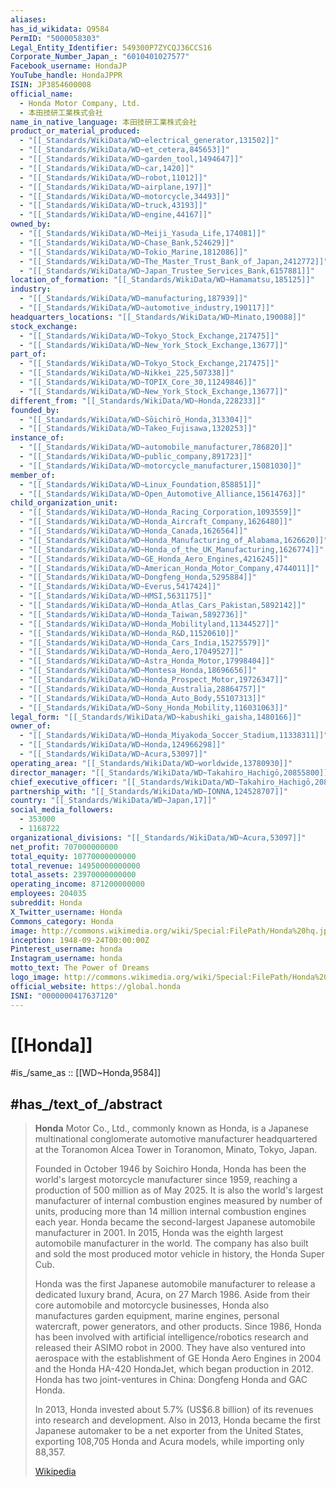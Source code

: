 ```yaml
---
aliases:
has_id_wikidata: Q9584
PermID: "5000058303"
Legal_Entity_Identifier: 549300P7ZYCQJ36CCS16
Corporate_Number_Japan_: "6010401027577"
Facebook_username: HondaJP
YouTube_handle: HondaJPPR
ISIN: JP3854600008
official_name:
  - Honda Motor Company, Ltd.
  - 本田技研工業株式会社
name_in_native_language: 本田技研工業株式会社
product_or_material_produced:
  - "[[_Standards/WikiData/WD~electrical_generator,131502]]"
  - "[[_Standards/WikiData/WD~et_cetera,845653]]"
  - "[[_Standards/WikiData/WD~garden_tool,1494647]]"
  - "[[_Standards/WikiData/WD~car,1420]]"
  - "[[_Standards/WikiData/WD~robot,11012]]"
  - "[[_Standards/WikiData/WD~airplane,197]]"
  - "[[_Standards/WikiData/WD~motorcycle,34493]]"
  - "[[_Standards/WikiData/WD~truck,43193]]"
  - "[[_Standards/WikiData/WD~engine,44167]]"
owned_by:
  - "[[_Standards/WikiData/WD~Meiji_Yasuda_Life,174081]]"
  - "[[_Standards/WikiData/WD~Chase_Bank,524629]]"
  - "[[_Standards/WikiData/WD~Tokio_Marine,1812086]]"
  - "[[_Standards/WikiData/WD~The_Master_Trust_Bank_of_Japan,2412772]]"
  - "[[_Standards/WikiData/WD~Japan_Trustee_Services_Bank,6157881]]"
location_of_formation: "[[_Standards/WikiData/WD~Hamamatsu,185125]]"
industry:
  - "[[_Standards/WikiData/WD~manufacturing,187939]]"
  - "[[_Standards/WikiData/WD~automotive_industry,190117]]"
headquarters_locations: "[[_Standards/WikiData/WD~Minato,190088]]"
stock_exchange:
  - "[[_Standards/WikiData/WD~Tokyo_Stock_Exchange,217475]]"
  - "[[_Standards/WikiData/WD~New_York_Stock_Exchange,13677]]"
part_of:
  - "[[_Standards/WikiData/WD~Tokyo_Stock_Exchange,217475]]"
  - "[[_Standards/WikiData/WD~Nikkei_225,507338]]"
  - "[[_Standards/WikiData/WD~TOPIX_Core_30,11249846]]"
  - "[[_Standards/WikiData/WD~New_York_Stock_Exchange,13677]]"
different_from: "[[_Standards/WikiData/WD~Honda,228233]]"
founded_by:
  - "[[_Standards/WikiData/WD~Sōichirō_Honda,313304]]"
  - "[[_Standards/WikiData/WD~Takeo_Fujisawa,1320253]]"
instance_of:
  - "[[_Standards/WikiData/WD~automobile_manufacturer,786820]]"
  - "[[_Standards/WikiData/WD~public_company,891723]]"
  - "[[_Standards/WikiData/WD~motorcycle_manufacturer,15081030]]"
member_of:
  - "[[_Standards/WikiData/WD~Linux_Foundation,858851]]"
  - "[[_Standards/WikiData/WD~Open_Automotive_Alliance,15614763]]"
child_organization_unit:
  - "[[_Standards/WikiData/WD~Honda_Racing_Corporation,1093559]]"
  - "[[_Standards/WikiData/WD~Honda_Aircraft_Company,1626480]]"
  - "[[_Standards/WikiData/WD~Honda_Canada,1626564]]"
  - "[[_Standards/WikiData/WD~Honda_Manufacturing_of_Alabama,1626620]]"
  - "[[_Standards/WikiData/WD~Honda_of_the_UK_Manufacturing,1626774]]"
  - "[[_Standards/WikiData/WD~GE_Honda_Aero_Engines,4216245]]"
  - "[[_Standards/WikiData/WD~American_Honda_Motor_Company,4744011]]"
  - "[[_Standards/WikiData/WD~Dongfeng_Honda,5295884]]"
  - "[[_Standards/WikiData/WD~Everus,5417424]]"
  - "[[_Standards/WikiData/WD~HMSI,5631175]]"
  - "[[_Standards/WikiData/WD~Honda_Atlas_Cars_Pakistan,5892142]]"
  - "[[_Standards/WikiData/WD~Honda_Taiwan,5892736]]"
  - "[[_Standards/WikiData/WD~Honda_Mobilityland,11344527]]"
  - "[[_Standards/WikiData/WD~Honda_R&D,11520610]]"
  - "[[_Standards/WikiData/WD~Honda_Cars_India,15275579]]"
  - "[[_Standards/WikiData/WD~Honda_Aero,17049527]]"
  - "[[_Standards/WikiData/WD~Astra_Honda_Motor,17998404]]"
  - "[[_Standards/WikiData/WD~Montesa_Honda,18696656]]"
  - "[[_Standards/WikiData/WD~Honda_Prospect_Motor,19726347]]"
  - "[[_Standards/WikiData/WD~Honda_Australia,28864757]]"
  - "[[_Standards/WikiData/WD~Honda_Auto_Body,55107313]]"
  - "[[_Standards/WikiData/WD~Sony_Honda_Mobility,116031063]]"
legal_form: "[[_Standards/WikiData/WD~kabushiki_gaisha,1480166]]"
owner_of:
  - "[[_Standards/WikiData/WD~Honda_Miyakoda_Soccer_Stadium,11338311]]"
  - "[[_Standards/WikiData/WD~Honda,124966298]]"
  - "[[_Standards/WikiData/WD~Acura,53097]]"
operating_area: "[[_Standards/WikiData/WD~worldwide,13780930]]"
director_manager: "[[_Standards/WikiData/WD~Takahiro_Hachigō,20855800]]"
chief_executive_officer: "[[_Standards/WikiData/WD~Takahiro_Hachigō,20855800]]"
partnership_with: "[[_Standards/WikiData/WD~IONNA,124528707]]"
country: "[[_Standards/WikiData/WD~Japan,17]]"
social_media_followers:
  - 353000
  - 1168722
organizational_divisions: "[[_Standards/WikiData/WD~Acura,53097]]"
net_profit: 707000000000
total_equity: 10770000000000
total_revenue: 14950000000000
total_assets: 23970000000000
operating_income: 871200000000
employees: 204035
subreddit: Honda
X_Twitter_username: Honda
Commons_category: Honda
image: http://commons.wikimedia.org/wiki/Special:FilePath/Honda%20hq.jpg
inception: 1948-09-24T00:00:00Z
Pinterest_username: honda
Instagram_username: honda
motto_text: The Power of Dreams
logo_image: http://commons.wikimedia.org/wiki/Special:FilePath/Honda%20logo.svg
official_website: https://global.honda
ISNI: "0000000417637120"
---
```


# [[Honda]] 

#is_/same_as :: [[WD~Honda,9584]] 

## #has_/text_of_/abstract 

> **Honda** Motor Co., Ltd., commonly known as Honda, 
> is a Japanese multinational conglomerate automotive manufacturer 
> headquartered at the Toranomon Alcea Tower in Toranomon, Minato, Tokyo, Japan.
>
> Founded in October 1946 by Soichiro Honda, Honda has been the world's largest motorcycle manufacturer since 1959, reaching a production of 500 million as of May 2025. It is also the world's largest manufacturer of internal combustion engines measured by number of units, producing more than 14 million internal combustion engines each year. Honda became the second-largest Japanese automobile manufacturer in 2001. In 2015, Honda was the eighth largest automobile manufacturer in the world. The company has also built and sold the most produced motor vehicle in history, the Honda Super Cub.
>
> Honda was the first Japanese automobile manufacturer to release a dedicated luxury brand, Acura, on 27 March 1986. Aside from their core automobile and motorcycle businesses, Honda also manufactures garden equipment, marine engines, personal watercraft, power generators, and other products. Since 1986, Honda has been involved with artificial intelligence/robotics research and released their ASIMO robot in 2000. They have also ventured into aerospace with the establishment of GE Honda Aero Engines in 2004 and the Honda HA-420 HondaJet, which began production in 2012. Honda has two joint-ventures in China: Dongfeng Honda and GAC Honda.
>
> In 2013, Honda invested about 5.7% (US$6.8 billion) of its revenues into research and development. Also in 2013, Honda became the first Japanese automaker to be a net exporter from the United States, exporting 108,705 Honda and Acura models, while importing only 88,357.
>
> [Wikipedia](https://en.wikipedia.org/wiki/Honda) 


